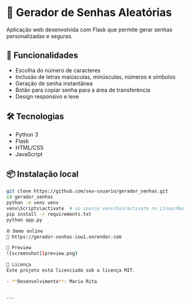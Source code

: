 # 🔐 Gerador de Senhas Aleatórias

Aplicação web desenvolvida com Flask que permite gerar senhas personalizadas e seguras.

## 🚀 Funcionalidades

- Escolha do número de caracteres
- Inclusão de letras maiúsculas, minúsculas, números e símbolos
- Geração de senha instantânea
- Botão para copiar senha para a área de transferência
- Design responsivo e leve

## 🛠 Tecnologias

- Python 3
- Flask
- HTML/CSS
- JavaScript

## 📦 Instalação local

```bash
git clone https://github.com/seu-usuario/gerador_senhas.git
cd gerador_senhas
python -m venv venv
venv\Scripts\activate  # ou source venv/bin/activate no Linux/Mac
pip install -r requirements.txt
python app.py

🌐 Demo online
🔗 https://gerador-senhas-iow1.onrender.com

📸 Preview
![screenshot](preview.png)

📄 Licença
Este projeto está licenciado sob a licença MIT.

- **Desenvolvimento**: Maria Rita


---


